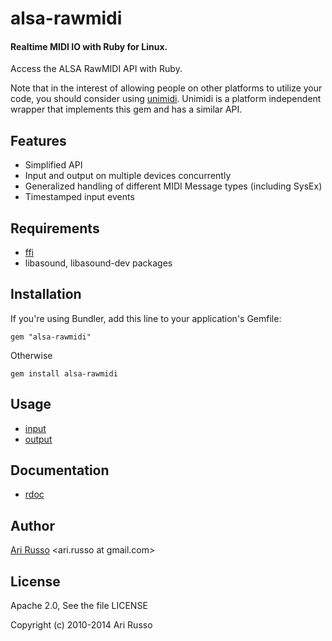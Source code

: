 # alsa-rawmidi

#### Realtime MIDI IO with Ruby for Linux.

Access the ALSA RawMIDI API with Ruby.

Note that in the interest of allowing people on other platforms to utilize your code, you should consider using [unimidi](http://github.com/arirusso/unimidi).  Unimidi is a platform independent wrapper that implements this gem and has a similar API. 

## Features

* Simplified API
* Input and output on multiple devices concurrently
* Generalized handling of different MIDI Message types (including SysEx)
* Timestamped input events

## Requirements

* [ffi](http://github.com/ffi/ffi)
* libasound, libasound-dev packages

## Installation

If you're using Bundler, add this line to your application's Gemfile:

`gem "alsa-rawmidi"`

Otherwise

`gem install alsa-rawmidi`
	
## Usage

* [input](http://github.com/arirusso/alsa-rawmidi/blob/master/examples/input.rb)
* [output](http://github.com/arirusso/alsa-rawmidi/blob/master/examples/output.rb)

## Documentation

* [rdoc](http://rdoc.info/gems/alsa-rawmidi)
		
## Author 

[Ari Russo](http://github.com/arirusso) <ari.russo at gmail.com>
		
## License

Apache 2.0, See the file LICENSE

Copyright (c) 2010-2014 Ari Russo  
